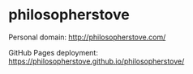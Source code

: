 # philosopherstove

Personal domain:           http://philosopherstove.com/

GitHub Pages deployment:   https://philosopherstove.github.io/philosopherstove/
